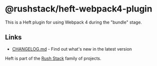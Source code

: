 # @rushstack/heft-webpack4-plugin

This is a Heft plugin for using Webpack 4 during the "bundle" stage.

## Links

- [CHANGELOG.md](
  https://github.com/microsoft/rushstack/blob/master/heft-plugins/heft-webpack4-plugin/CHANGELOG.md) - Find
  out what's new in the latest version

Heft is part of the [Rush Stack](https://rushstack.io/) family of projects.
